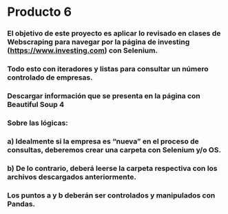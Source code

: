 # Producto 6
### El objetivo de este proyecto es aplicar lo revisado en clases de Webscraping para navegar por la página de investing (https://www.investing.com) con Selenium.
### Todo esto con iteradores y listas para consultar un número controlado de empresas.
### Descargar información que se presenta en la página con Beautiful Soup 4
### Sobre las lógicas:
### a) Idealmente si la empresa es “nueva” en el proceso de consultas, deberemos crear una carpeta con Selenium y/o OS.
### b) De lo contrario, deberá leerse la carpeta respectiva con los archivos descargados anteriormente.
### Los puntos a y b deberán ser controlados y manipulados con Pandas.
